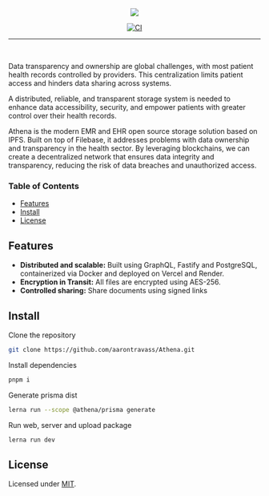 <div align="center">
<img src="https://github.com/user-attachments/assets/64d1df45-553a-4e51-a8e9-6ca8d6e2f0a5" >
</div>

<div align="center">

[![CI](https://github.com/aarontravass/Athena/actions/workflows/ci.yml/badge.svg?branch=main)](https://github.com/aarontravass/Athena/actions/workflows/ci.yml)

</div>

<hr>
<br>

Data transparency and ownership are global challenges, with most patient health records controlled by providers. This centralization limits patient access and hinders data sharing across systems.

A distributed, reliable, and transparent storage system is needed to enhance data accessibility, security, and empower patients with greater control over their health records.

Athena is the modern EMR and EHR open source storage solution based on IPFS. Built on top of Filebase, it addresses problems with data ownership and transparency in the health sector. By leveraging blockchains, we can create a decentralized network that ensures data integrity and transparency, reducing the risk of data breaches and unauthorized access.

### Table of Contents

- [Features](#features)
- [Install](#install)
- [License](#license)

## Features

- **Distributed and scalable:** Built using GraphQL, Fastify and PostgreSQL, containerized via Docker and deployed on Vercel and Render.
- **Encryption in Transit:** All files are encrypted using AES-256.
- **Controlled sharing:** Share documents using signed links

## Install

Clone the repository

```sh
git clone https://github.com/aarontravass/Athena.git
```

Install dependencies

```sh
pnpm i
```

Generate prisma dist

```sh
lerna run --scope @athena/prisma generate
```

Run web, server and upload package

```sh
lerna run dev
```

## License

Licensed under [MIT](./LICENSE).
